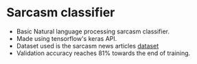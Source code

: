 # Sarcasm classifier 

* Basic Natural language processing sarcasm classifier. 
* Made using tensorflow's keras API. 
* Dataset used is the sarcasm news articles [dataset](https://storage.googleapis.com/laurencemoroney-blog.appspot.com/sarcasm.json)
* Validation accuracy reaches 81% towards the end of training.
